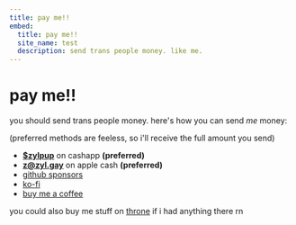 ```yaml
---
title: pay me!!
embed:
  title: pay me!!
  site_name: test
  description: send trans people money. like me.
---
```


# pay me!!

you should send trans people money. here's how you can send _me_ money:

(preferred methods are feeless, so i'll receive the full amount you send)

- **[\$zylpup](https://cash.app/$zylpup)** on cashapp **(preferred)**
- **z@zyl.gay** on apple cash **(preferred)**
- [github sponsors](https://github.com/sponsors/zyllian)
- [ko-fi](https://ko-fi.com/zylpup)
- [buy me a coffee](https://buymeacoffee.com/zylpup)

you could also buy me stuff on [throne](https://throne.me/zylpup) if i had anything there rn

